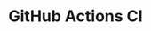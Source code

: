 # GitHub Actions CI





























































































































































































































































































































































































































































































































































































































































































































































































































































































































































































































































































































































































































































































































































































































































































































































































































































































































































































































































































































































































































































































































































































































